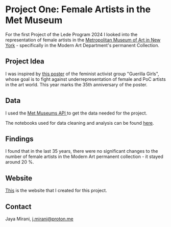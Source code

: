 # Project One: Female Artists in the Met Museum

For the first Project of the Lede Program 2024 I looked into the representation of female artists in the [Metropolitan Museum of Art in New York](https://www.metmuseum.org/art/collection) - specifically in the Modern Art Department's permanent Collection. 

## Project Idea

 I was inspired by [this poster](https://www.metmuseum.org/art/collection/search/849438) of the feminist activist group "Guerilla Girls", whose goal is to fight against underrepresentation of female and PoC artists in the art world. This year marks the 35th anniversary of the poster.

## Data

I used the [ Met Museums API ](https://metmuseum.github.io/) to get the data needed for the project. 

The notebooks used for data cleaning and analysis can be found [here](https://github.com/ljmirani/Lede_Project_One_data).


## Findings

 I found that in the last 35 years, there were no significant changes to the number of female artists in the Modern Art permanent collection - it stayed around 20 %.

## Website

[This](https://ljmirani.github.io/women-in-the-met/) is the website that I created for this project.

## Contact

Jaya Mirani, [j.mirani@proton.me](mailto:j.mirani@proton.me)
